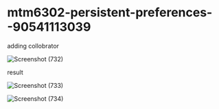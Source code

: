 # mtm6302-persistent-preferences--90541113039

adding collobrator

![Screenshot (732)](https://github.com/user-attachments/assets/8895da59-4b4c-43c5-a701-b2bf683b62fb)

result

 ![Screenshot (733)](https://github.com/user-attachments/assets/8b4bcf7d-d0f1-4c4b-b07e-94d931bee50c)

 ![Screenshot (734)](https://github.com/user-attachments/assets/a0b04fd1-1d9a-42d8-b9ae-3bac3540006e)


